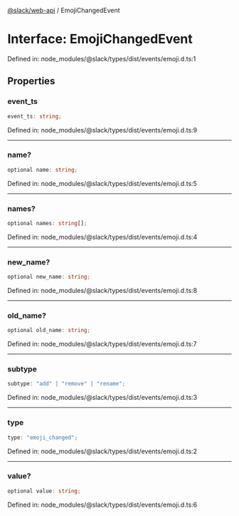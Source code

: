 [@slack/web-api](../index.md) / EmojiChangedEvent

# Interface: EmojiChangedEvent

Defined in: node\_modules/@slack/types/dist/events/emoji.d.ts:1

## Properties

### event\_ts

```ts
event_ts: string;
```

Defined in: node\_modules/@slack/types/dist/events/emoji.d.ts:9

***

### name?

```ts
optional name: string;
```

Defined in: node\_modules/@slack/types/dist/events/emoji.d.ts:5

***

### names?

```ts
optional names: string[];
```

Defined in: node\_modules/@slack/types/dist/events/emoji.d.ts:4

***

### new\_name?

```ts
optional new_name: string;
```

Defined in: node\_modules/@slack/types/dist/events/emoji.d.ts:8

***

### old\_name?

```ts
optional old_name: string;
```

Defined in: node\_modules/@slack/types/dist/events/emoji.d.ts:7

***

### subtype

```ts
subtype: "add" | "remove" | "rename";
```

Defined in: node\_modules/@slack/types/dist/events/emoji.d.ts:3

***

### type

```ts
type: "emoji_changed";
```

Defined in: node\_modules/@slack/types/dist/events/emoji.d.ts:2

***

### value?

```ts
optional value: string;
```

Defined in: node\_modules/@slack/types/dist/events/emoji.d.ts:6
